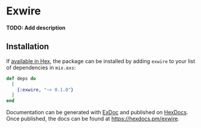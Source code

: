# Exwire

**TODO: Add description**

## Installation

If [available in Hex](https://hex.pm/docs/publish), the package can be installed
by adding `exwire` to your list of dependencies in `mix.exs`:

```elixir
def deps do
  [
    {:exwire, "~> 0.1.0"}
  ]
end
```

Documentation can be generated with [ExDoc](https://github.com/elixir-lang/ex_doc)
and published on [HexDocs](https://hexdocs.pm). Once published, the docs can
be found at <https://hexdocs.pm/exwire>.

